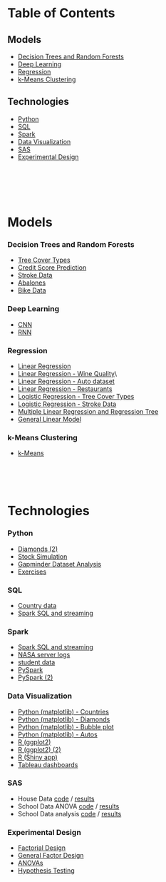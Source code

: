 # Table of Contents
## Models
* [Decision Trees and Random Forests](https://github.com/lauren-forti/portfolio/blob/main/README.md#decision-trees-and-random-forests)
* [Deep Learning](https://github.com/lauren-forti/portfolio/blob/main/README.md#deep-learning)
* [Regression](https://github.com/lauren-forti/portfolio/blob/main/README.md#regression)
* [k-Means Clustering](https://github.com/lauren-forti/portfolio/blob/main/README.md#k-means-clustering)

## Technologies
* [Python](https://github.com/lauren-forti/portfolio/blob/main/README.md#python)
* [SQL](https://github.com/lauren-forti/portfolio/blob/main/README.md#sql)
* [Spark](https://github.com/lauren-forti/portfolio/blob/main/README.md#spark)
* [Data Visualization](https://github.com/lauren-forti/portfolio/blob/main/README.md#data-visualization)
* [SAS](https://github.com/lauren-forti/portfolio/blob/main/README.md#sas)
* [Experimental Design](https://github.com/lauren-forti/portfolio/blob/main/README.md#experimental-design)
<br>
<br>
<br>
<br>

# Models
### Decision Trees and Random Forests
* [Tree Cover Types](https://github.com/lauren-forti/Big-Data/blob/main/Project_03.ipynb)
* [Credit Score Prediction](https://github.com/lauren-forti/Programming-for-Data-Science/blob/main/forti_midterm.ipynb)
* [Stroke Data ](https://github.com/lauren-forti/Big-Data/blob/main/HW_07.ipynb)
* [Abalones](https://github.com/lauren-forti/Programming-for-Data-Science/blob/main/Assignment3.ipynb)
* [Bike Data](https://github.com/lauren-forti/Predictive-Modeling/blob/main/FortiHomework6.Rmd)

### Deep Learning
* [CNN](https://github.com/lauren-forti/Deep-Learning/blob/main/Project4_Forti_Lauren.ipynb)
* [RNN](https://github.com/lauren-forti/Deep-Learning/blob/main/Project5_Forti_Lauren.ipynb)

### Regression
* [Linear Regression](https://github.com/lauren-forti/Predictive-Modeling/blob/main/FortiHomework3.Rmd)
* [Linear Regression - Wine Quality](https://github.com/lauren-forti/Foundations-of-Data-Science/blob/main/final%20project.py)\
* [Linear Regression - Auto dataset](https://github.com/lauren-forti/Intro-to-Python/blob/main/Project_01_Forti.ipynb)
* [Linear Regression - Restaurants](https://github.com/lauren-forti/Intro-to-Python/blob/main/HW_08_Forti.ipynb)
* [Logistic Regression - Tree Cover Types](https://github.com/lauren-forti/Big-Data/blob/main/Project_03.ipynb)
* [Logistic Regression - Stroke Data](https://github.com/lauren-forti/Big-Data/blob/main/HW_06.ipynb)
* [Multiple Linear Regression and Regression Tree](https://github.com/lauren-forti/Predictive-Modeling/blob/main/FortiFinalCourseProject.Rmd)
* [General Linear Model](https://github.com/lauren-forti/Predictive-Modeling/blob/main/FortiHomework5.Rmd)

### k-Means Clustering
* [k-Means](https://github.com/lauren-forti/Predictive-Modeling/blob/main/FortiHomework7.Rmd)

<br>
<br>
<br>

# Technologies
### Python
* [Diamonds (2)](https://github.com/lauren-forti/Intro-to-Python/blob/main/Project_04_Forti.ipynb)
* [Stock Simulation](https://github.com/lauren-forti/Intro-to-Python/blob/main/Project_03_Forti.ipynb)
* [Gapminder Dataset Analysis](https://github.com/lauren-forti/Intro-to-Python/blob/main/Project_02_Forti.ipynb)
* [Exercises](https://github.com/lauren-forti/Intro-to-Python/blob/main/HW_04_Forti.ipynb)

### SQL
* [Country data](https://github.com/lauren-forti/Programming-for-Data-Science/blob/main/forti_assignment6.ipynb)
* [Spark SQL and streaming](https://github.com/lauren-forti/Big-Data/blob/main/HW_08.ipynb)

### Spark
* [Spark SQL and streaming](https://github.com/lauren-forti/Big-Data/blob/main/HW_08.ipynb)
* [NASA server logs](https://github.com/lauren-forti/Big-Data/blob/main/Project_01.ipynb)
* [student data](https://github.com/lauren-forti/Big-Data/blob/main/Project_02.ipynb)
* [PySpark](https://github.com/lauren-forti/Big-Data/blob/main/HW_04.ipynb)
* [PySpark (2)](https://github.com/lauren-forti/Big-Data/blob/main/HW_03.ipynb)

### Data Visualization 
* [Python (matplotlib) - Countries](https://github.com/lauren-forti/Intro-to-Python/blob/main/HW_05_Forti.ipynb)
* [Python (matplotlib) - Diamonds](https://github.com/lauren-forti/Big-Data/blob/main/HW_03.ipynb)
* [Python (matplotlib) - Bubble plot](https://github.com/lauren-forti/Data-Visualization/blob/main/Forti_Lauren_Week3_Plotting_Matplotlib_Homework.ipynb)
* [Python (matplotlib) - Autos](https://github.com/lauren-forti/Intro-to-Python/blob/main/HW_06_Forti.ipynb)
* [R (ggplot2)](https://github.com/lauren-forti/Data-Visualization/blob/main/Forti_Lauren_ggplot2_Homework_Part2_Markdown.Rmd)
* [R (ggplot2) (2)](https://github.com/lauren-forti/Data-Visualization/blob/main/Forti_Lauren_ggplot2_Homework_Part2_3_Markdown.Rmd)
* [R (Shiny app)](https://github.com/lauren-forti/Data-Visualization/blob/main/Forti_Lauren_Shiny_Homework_Week4.R)
* [Tableau dashboards](https://github.com/lauren-forti/Data-Visualization/blob/main/Forti_Lauren_Week_5_Homework.twbx)

### SAS
* House Data [code](https://github.com/lauren-forti/SAS/blob/main/final.sas) / [results](https://github.com/lauren-forti/SAS/blob/main/final_results.pdf)
* School Data ANOVA [code](https://github.com/lauren-forti/SAS/blob/main/project7.sas) / [results](https://github.com/lauren-forti/SAS/blob/main/project7_results.pdf)
* School Data analysis [code](https://github.com/lauren-forti/SAS/blob/main/project6.sas) / [results](https://github.com/lauren-forti/SAS/blob/main/project6_results.pdf)

### Experimental Design
* [Factorial Design](https://github.com/lauren-forti/Experimental-Design/blob/main/FortiL_Project6.Rmd)
* [General Factor Design](https://github.com/lauren-forti/Experimental-Design/blob/main/FortiL_Project5.Rmd)
* [ANOVAs](https://github.com/lauren-forti/Experimental-Design/blob/main/FortiL_Project4.Rmd)
* [Hypothesis Testing](https://github.com/lauren-forti/Foundations-of-Data-Science/blob/main/week7__hypothesis_testing.py)
